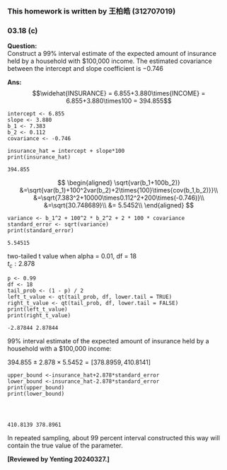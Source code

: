 ### This homework is written by 王柏皓 (312707019)

### 03.18 (c)
**Question:**\
Construct a 99% interval estimate of the expected amount of insurance held by a household with
$100,000 income. The estimated covariance between the intercept and slope coefficient is −0.746

**Ans:**\
$$\widehat{INSURANCE} = 6.855+3.880\times{INCOME} = 6.855+3.880\times100 = 394.855$$

```
intercept <- 6.855
slope <- 3.880
b_1 <- 7.383
b_2 <- 0.112
covariance <- -0.746

insurance_hat = intercept + slope*100
print(insurance_hat)

```

```
394.855
```

$$
\begin{aligned}
\sqrt{var(b_1+100b_2)} &=\sqrt{var(b_1)+100^2var(b_2)+2\times{100}\times{cov(b_1,b_2)}}\\
&=\sqrt{7.383^2+10000\times0.112^2+200\times(-0.746)}\\ 
&=\sqrt{30.748689}\\ 
&= 5.5452\\
\end{aligned}
$$

```
variance <- b_1^2 + 100^2 * b_2^2 + 2 * 100 * covariance
standard_error <- sqrt(variance)
print(standard_error)
```
```
5.54515
```
two-tailed t value when alpha = 0.01, df = 18\
$t_c:2.878$

```
p <- 0.99
df <- 18
tail_prob <- (1 - p) / 2
left_t_value <- qt(tail_prob, df, lower.tail = TRUE)
right_t_value <- qt(tail_prob, df, lower.tail = FALSE)
print(left_t_value)
print(right_t_value)

```
```
-2.87844 2.87844
```

99% interval estimate of the expected amount of insurance held by a household with a
$100,000 income:

$394.855 ± 2.878 × 5.5452 = [378.8959, 410.8141]$



```
upper_bound <-insurance_hat+2.878*standard_error
lower_bound <-insurance_hat-2.878*standard_error
print(upper_bound)
print(lower_bound)




```
```
410.8139 378.8961
```
In repeated sampling, about 99 percent interval constructed this way will contain the true value of the parameter.


**[Reviewed by Yenting 20240327.]** 
